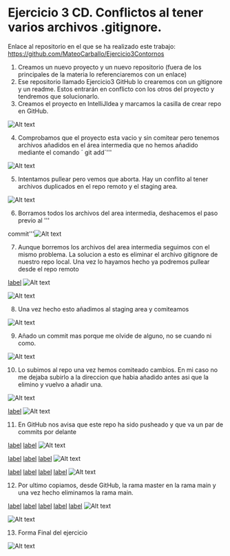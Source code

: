 # Ejercicio 3 CD. Conflictos al tener varios archivos .gitignore.

Enlace al repositorio en el que se ha realizado este trabajo: https://github.com/MateoCarballo/Ejercicio3Contornos

1. Creamos un nuevo proyecto y un nuevo repositorio (fuera de los principales de la materia lo referenciaremos con un enlace)
2. Ese repositorio llamado Ejercicio3 GitHub lo crearemos con un gitignore y un readme.
Estos entrarán en conflicto con los otros del proyecto y tendremos que solucionarlo.
3. Creamos el proyecto en IntelliJIdea y marcamos la casilla de crear repo en GitHub.

![Alt text](img/1%20Foto%20creaci%C3%B3n%20proyecto%20con%20la%20casilla%20crear%20repositorio.jpg)

4. Comprobamos que el proyecto esta vacio y sin comitear pero tenemos archivos añadidos en el área intermedia que no hemos añadido mediante el comando  ´ git add´<nombre fichero>''' 

![Alt text](img/2.%20Primeros%20comandos%20Git%20se%20muestra%20que%20no%20hay%20commit%20ni%20nada%20hecho.jpg)

5. Intentamos pullear pero vemos que aborta. Hay un conflito al tener archivos duplicados en el repo remoto y el staging area.

![Alt text](img/3.%20Fallo%20por%20conflicto.jpg)

6. Borramos todos los archivos del area intermedia, deshacemos el paso previo al ''' 

commit'''![Alt text](img/4.%20Borrando%20del%20area%20intermedia.jpg)

7. Aunque borremos los archivos del area intermedia seguimos con el mismo problema. La solucion a esto es eliminar el archivo gitignore de nuestro repo local. Una vez lo hayamos hecho ya podremos pullear desde el repo remoto

[label](img/5.%20Vuelve%20a%20salir%20el%20error%20de%20conflicto%20aun%20habiendo%20quitado%20todos%20los%20elementos%20del%20area%20intermedia.jpg%0D) ![Alt text](img/4.%20Borrando%20del%20area%20intermedia.jpg)


![Alt text](img/6.%20Borrar%20el%20gitignore%20local%20y%20pullear%20el%20repo%20remoto.jpg)


8. Una vez hecho esto añadimos al staging area y comiteamos

![Alt text](img/7.%20A%C3%B1adimos%20de%20nuevo%20al%20staging%20area%20y%20comiteamos.jpg)

9. Añado un commit mas porque me olvide de alguno, no se cuando ni como.

![Alt text](img/8.No%20me%20dejaba%20comitear%20me%20faltaba%20algo%20por%20a%C3%B1adir(problema%20solucionado%20con%20otro%20commit).jpg)

10. Lo subimos al repo una vez hemos comiteado cambios. En mi caso no me dejaba subirlo a la direccion que habia añadido antes asi que la elimino y vuelvo a añadir una.

![Alt text](img/8.No%20me%20dejaba%20comitear%20me%20faltaba%20algo%20por%20a%C3%B1adir(problema%20solucionado%20con%20otro%20commit).jpg)

[label](img/9.%20No%20me%20deja%20subirlo%20con%20el%20remoto%20a%C3%B1adido%20al%20principio%20lo%20borramos%20y%20volvemos%20a%20intentarlojpg.jpg%0D) ![Alt text](img/8.No%20me%20dejaba%20comitear%20me%20faltaba%20algo%20por%20a%C3%B1adir(problema%20solucionado%20con%20otro%20commit).jpg)

11. En GitHub nos avisa que este repo ha sido pusheado y que va un par de commits por delante

[label](img/10.%20En%20Github%20ya%20nos%20avisa%20que%20ha%20sido%20pusheado%20.jpg%0D) [label](img/8.No%20me%20dejaba%20comitear%20me%20faltaba%20algo%20por%20a%C3%B1adir(problema%20solucionado%20con%20otro%20commit).jpg%0D) ![Alt text](img/9.%20No%20me%20deja%20subirlo%20con%20el%20remoto%20a%C3%B1adido%20al%20principio%20lo%20borramos%20y%20volvemos%20a%20intentarlojpg.jpg)


[label](img/10.1%20.jpg%0D) [label](img/8.No%20me%20dejaba%20comitear%20me%20faltaba%20algo%20por%20a%C3%B1adir(problema%20solucionado%20con%20otro%20commit).jpg%0D) [label](img/9.%20No%20me%20deja%20subirlo%20con%20el%20remoto%20a%C3%B1adido%20al%20principio%20lo%20borramos%20y%20volvemos%20a%20intentarlojpg.jpg%0D) ![Alt text](img/10.%20En%20Github%20ya%20nos%20avisa%20que%20ha%20sido%20pusheado%20.jpg)


[label](img/10.2%20.jpg%0D) [label](img/8.No%20me%20dejaba%20comitear%20me%20faltaba%20algo%20por%20a%C3%B1adir(problema%20solucionado%20con%20otro%20commit).jpg%0D) [label](img/9.%20No%20me%20deja%20subirlo%20con%20el%20remoto%20a%C3%B1adido%20al%20principio%20lo%20borramos%20y%20volvemos%20a%20intentarlojpg.jpg%0D) [label](img/10.%20En%20Github%20ya%20nos%20avisa%20que%20ha%20sido%20pusheado%20.jpg%0D) ![Alt text](img/10.1%20.jpg)

12. Por ultimo copiamos, desde GitHub, la rama master en la rama main y una vez hecho eliminamos la rama main.

[label](img/11.%20Copia%20master%20en%20main%20y%20despues%20elimino%20la%20rama%20master(pusheada%20desde%20el%20remoto).jpg%0D) [label](img/8.No%20me%20dejaba%20comitear%20me%20faltaba%20algo%20por%20a%C3%B1adir(problema%20solucionado%20con%20otro%20commit).jpg%0D) [label](img/9.%20No%20me%20deja%20subirlo%20con%20el%20remoto%20a%C3%B1adido%20al%20principio%20lo%20borramos%20y%20volvemos%20a%20intentarlojpg.jpg%0D) [label](img/10.%20En%20Github%20ya%20nos%20avisa%20que%20ha%20sido%20pusheado%20.jpg%0D) [label](img/10.1%20.jpg%0D) ![Alt text](img/10.2%20.jpg)


![Alt text](img/11.1_____%20.jpg)

13. Forma Final del ejercicio

![Alt text](img/12.jpg)
